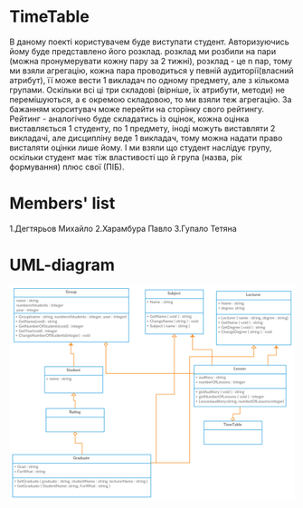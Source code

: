 # TimeTable

В даному поекті користувачем буде виступати студент. Авторизуючись йому буде представлено його розклад. розклад ми розбили на пари (можна пронумерувати кожну пару за 2 тижні), розклад - це n пар, тому ми взяли агрегацію, кожна пара проводиться у певній аудиторії(власний атрибут), її може вести 1 викладач по одному предмету, але з кількома групами. Оскільки всі ці три складові (вірніше, їх атрибути, методи) не перемішуються, а є окремою складовою, то ми взяли теж агрегацію. За бажанням корситувач може перейти на сторінку свого рейтингу. Рейтинг - аналогічно буде складатись із оцінок, кожна оцінка виставляється 1 студенту, по 1 предмету, іноді можуть виставляти 2 викладачі, але дисципліну веде 1 викладач, тому можна надати право висталяти оцінки лише йому. І ми взяли що студент наслідує групу, оскільки студент має тіж властивості що й група (назва, рік формування) плюс свої (ПІБ).

 Members' list
=============
1.Дегтярьов Михайло
2.Харамбура Павло
3.Гупало Тетяна

# UML-diagram #

![alt tag](OOPP.png )
